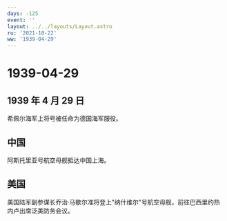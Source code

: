 ```yaml
---
days: -125
event: ''
layout: ../../layouts/Layout.astro
ru: '2021-10-22'
ww: '1939-04-29'
---
```


# 1939-04-29

## 1939 年 4 月 29 日

希佩尔海军上将号被任命为德国海军服役。

## 中国

阿斯托里亚号航空母舰抵达中国上海。

## 美国

美国陆军副参谋长乔治·马歇尔准将登上"纳什维尔"号航空母舰，前往巴西里约热内卢出席泛美防务会议。